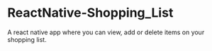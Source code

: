 # ReactNative-Shopping_List

A react native app where you can view, add or delete items on your shopping list.
